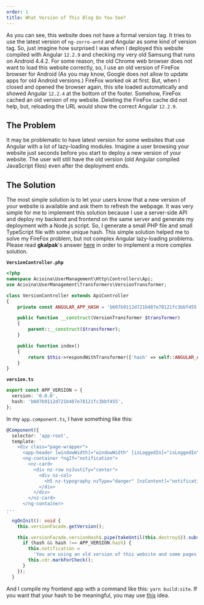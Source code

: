 ```yaml
---
order: 1
title: What Version of This Blog Do You See?
---
```


As you can see, this website does not have a formal version tag. It tries to use the latest version of `ng-zorro-antd` and Angular as some kind of version tag. So, just imagine how surprised I was when I deployed this website compiled with Angular `12.2.9` and checking my very old Samsung that runs on Android 4.4.2. For some reason, the old Chrome web browser does not want to load this website correctly, so, I use an old version of FireFox browser for Android (As you may know, Google does not allow to update apps for old Android versions.) FireFox worked ok at first. But, when I closed and opened the browser again, this site loaded automatically and showed Angular `12.2.4` at the bottom of the footer. Somehow, FireFox cached an old version of my website. Deleting the FireFox cache did not help, but, reloading the URL would show the correct Angular `12.2.9`.

## The Problem

It may be problematic to have latest version for some websites that use Angular with a lot of lazy-loading modules. Imagine a user browsing your website just seconds before you start to deploy a new version of your website. The user will still have the old version (old Angular compiled JavaScript files) even after the deployment ends.

## The Solution

The most simple solution is to let your users know that a new version of your website is available and ask them to refresh the webpage. It was very simple for me to implement this solution because I use a server-side API and deploy my backend and frontend on the same server and generate my deployment with a Node.js script. So, I generate a small PHP file and small TypeScript file with some unique hash. This simple solution helped me to solve my FireFox problem, but not complex Angular lazy-loading problems. Please read **gkalpak**'s answer [here](https://stackoverflow.com/questions/55494181/what-is-the-purpose-of-swupdate-activateupdate-in-angular/59175788#59175788) in order to implement a more complex solution.

**`VersionController.php`**

```php
<?php
namespace Acioina\UserManagement\Http\Controllers\Api;
use Acioina\UserManagement\Transformers\VersionTransformer;

class VersionController extends ApiController
{
    private const ANGULAR_APP_HASH = 'b607b9112d721b487e78121fc3bbf455';

    public function __construct(VersionTransformer $transformer)
    {
        parent::__construct($transformer);
    }

    public function index()
    {
        return $this->respondWithTransformer(['hash' => self::ANGULAR_APP_HASH]);
    }
}
```

**`version.ts`**

```typescript
export const APP_VERSION = {
  version: '0.0.0',
  hash: 'b607b9112d721b487e78121fc3bbf455',
};
```

In my `app.component.ts`, I have something like this:

```typescript
@Component({
  selector: 'app-root',
  template: `
    <div class="page-wrapper">
      <app-header [windowWidth]="windowWidth" [isLoggedIn]="isLoggedIn" [username]="username"> </app-header>
      <ng-container *ngIf="notification">
        <nz-card>
          <div nz-row nzJustify="center">
            <div nz-col>
              <h5 nz-typography nzType="danger" [nzContent]="notification"></h5>
            </div>
          </div>
        </nz-card>
      </ng-container>
...
`
  ngOnInit(): void {
    this.versionFacade.getVersion();

    this.versionFacade.versionHash$.pipe(takeUntil(this.destroy$)).subscribe((hash: string) => {
      if (hash && hash !== APP_VERSION.hash) {
        this.notification =
          'You are using an old version of this website and some pages may not work correctly. Please reload/refresh the page in order to load the latest version.';
        this.cdr.markForCheck();
      }
    });
  }
```

And I compile my frontend app with a command like this: `yarn build:site`. If you want that your hash to be meaningful, you may use [this](https://medium.com/@amcdnl/version-stamping-your-app-with-the-angular-cli-d563284bb94d) idea.
